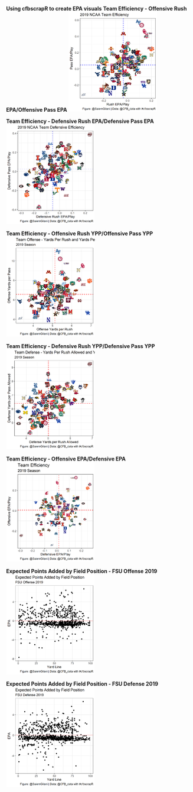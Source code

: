 **Using cfbscrapR to create EPA visuals**
**Team Efficiency - Offensive Rush EPA/Offensive Pass EPA**
<a href="url"><img src="https://github.com/saiemgilani/NCAA_FB_EPA/blob/master/team_epa_logos.png" width="240"></a>

**Team Efficiency - Defensive Rush EPA/Defensive Pass EPA**
<a href="url"><img src="https://github.com/saiemgilani/NCAA_FB_EPA/blob/master/team_depa_logos.png" width="240"></a>

**Team Efficiency - Offensive Rush YPP/Offensive Pass YPP**
<a href="url"><img src="https://github.com/saiemgilani/NCAA_FB_EPA/blob/master/ypp.png" width="240"></a>

**Team Efficiency - Defensive Rush YPP/Defensive Pass YPP**
<a href="url"><img src="https://github.com/saiemgilani/NCAA_FB_EPA/blob/master/dypp.png" width="240"></a>

**Team Efficiency - Offensive EPA/Defensive EPA**
<a href="url"><img src="https://github.com/saiemgilani/NCAA_FB_EPA/blob/master/teamepa.png" width="240"></a>

**Expected Points Added by Field Position - FSU Offense 2019**
<a href="url"><img src="https://github.com/saiemgilani/NCAA_FB_EPA/blob/master/FSU_epa.png" width="240"></a>

**Expected Points Added by Field Position - FSU Defense 2019**
<a href="url"><img src="https://github.com/saiemgilani/NCAA_FB_EPA/blob/master/FSU_depa.png" width="240"></a>
